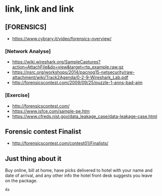 
# link, link and link
## [FORENSICS]
* https://www.cybrary.it/video/forensics-overview/
### [Network Analyse]
* https://wiki.wireshark.org/SampleCaptures?action=AttachFile&do=view&target=rtp_example.raw.gz
* https://nsrc.org/workshops/2014/pacnog15-netsecurity/raw-attachment/wiki/Track2Agenda/0-2-9-Wireshark_Lab.pdf
* http://forensicscontest.com/2009/09/25/puzzle-1-anns-bad-aim
### [Exercise]
* http://forensicscontest.com/
* https://www.isfce.com/sample-pe.htm
* https://www.cfreds.nist.gov/data_leakage_case/data-leakage-case.html
## Forensic contest Finalist
* http://forensicscontest.com/contest01/Finalists/
## Just thing about it
 Buy online, bill at home, have picks delivered to hotel with your name and date of arrival, and any other info the hotel front desk suggests you leave on the package.


```
da
```
